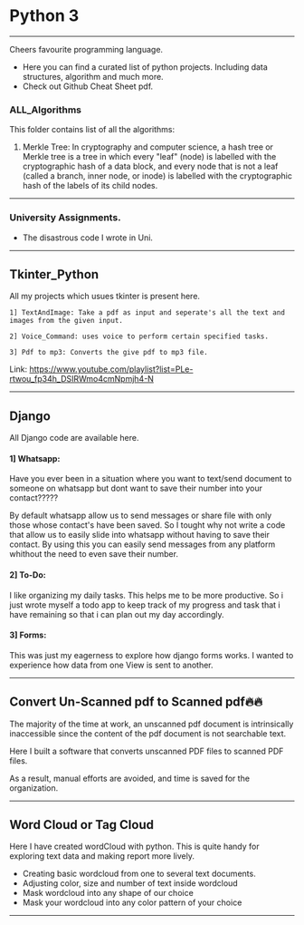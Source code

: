 # Python 3
-----------------------------------------------------------------------------------------------------------------------
Cheers favourite programming language.

  * Here you can find a curated list of python projects. Including data structures, algorithm and much more.
  * Check out Github Cheat Sheet pdf.

### ALL_Algorithms

This folder contains list of all the algorithms:
 1. Merkle Tree: In cryptography and computer science, a hash tree or Merkle tree is a tree in which every "leaf" (node) is labelled with the cryptographic hash of a data block, and every node that is not a leaf (called a branch, inner node, or inode) is labelled with the cryptographic hash of the labels of its child nodes.

-----------------------------------------------------------------------------------------------------------------------

### University Assignments.
 * The disastrous code I wrote in Uni.
 

 -----------------------------------------------------------------------------------------------------------------------
 
## Tkinter_Python

All my projects which usues tkinter is present here.

    1] TextAndImage: Take a pdf as input and seperate's all the text and images from the given input.
    
    2] Voice_Command: uses voice to perform certain specified tasks.
    
    3] Pdf to mp3: Converts the give pdf to mp3 file.


Link: https://www.youtube.com/playlist?list=PLe-rtwou_fp34h_DSIRWmo4cmNpmjh4-N

-----------------------------------------------------------------------------------------------------------------------

## Django
All Django code are available here.

#### 1] Whatsapp:

  Have you ever been in a situation where you want to text/send document to someone on whatsapp but dont want to save their number into your contact?????

  By default whatsapp allow us to send messages or share file with only those whose contact's have been saved. 
  So I tought why not write a code that allow us to easily slide into whatsapp without having to save their contact.
  By using this you can easily send messages from any platform whithout the need to even save their number.

#### 2] To-Do:

  I like organizing my daily tasks. This helps me to be more productive. 
  So i just wrote myself a todo app to keep track of my progress and task that i have remaining so that i can plan out my day accordingly.

#### 3] Forms:

  This was just my eagerness to explore how django forms works. 
  I wanted to experience how data from one View is sent to another.
  

-----------------------------------------------------------------------------------------------------------------------
## Convert Un-Scanned pdf to Scanned pdf🔥🔥
 The majority of the time at work, an unscanned pdf document is intrinsically inaccessible since the content of the pdf document is not searchable text.
 
 Here I built a software that converts unscanned PDF files to scanned PDF files.
 
 As a result, manual efforts are avoided, and time is saved for the organization.
 
 -----------------------------------------------------------------------------------------------------------------------

## Word Cloud or Tag Cloud

Here I have created wordCloud with python. This is quite handy for exploring text data and making report more lively.

* Creating basic wordcloud from one to several text documents.
* Adjusting color, size and number of text inside wordcloud
* Mask wordcloud into any shape of our choice
* Mask your wordcloud into any color pattern of your choice

-----------------------------------------------------------------------------------------------------------------------
